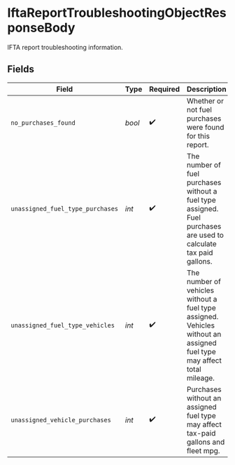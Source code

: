 # IftaReportTroubleshootingObjectResponseBody

IFTA report troubleshooting information.


## Fields

| Field                                                                                                                 | Type                                                                                                                  | Required                                                                                                              | Description                                                                                                           | Example                                                                                                               |
| --------------------------------------------------------------------------------------------------------------------- | --------------------------------------------------------------------------------------------------------------------- | --------------------------------------------------------------------------------------------------------------------- | --------------------------------------------------------------------------------------------------------------------- | --------------------------------------------------------------------------------------------------------------------- |
| `no_purchases_found`                                                                                                  | *bool*                                                                                                                | :heavy_check_mark:                                                                                                    | Whether or not fuel purchases were found for this report.                                                             | false                                                                                                                 |
| `unassigned_fuel_type_purchases`                                                                                      | *int*                                                                                                                 | :heavy_check_mark:                                                                                                    | The number of fuel purchases without a fuel type assigned. Fuel purchases are used to calculate tax paid gallons.     | 200                                                                                                                   |
| `unassigned_fuel_type_vehicles`                                                                                       | *int*                                                                                                                 | :heavy_check_mark:                                                                                                    | The number of vehicles without a fuel type assigned. Vehicles without an assigned fuel type may affect total mileage. | 2500                                                                                                                  |
| `unassigned_vehicle_purchases`                                                                                        | *int*                                                                                                                 | :heavy_check_mark:                                                                                                    | Purchases without an assigned fuel type may affect tax-paid gallons and fleet mpg.                                    | 2500                                                                                                                  |